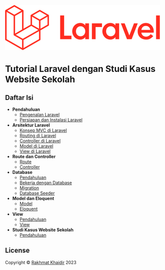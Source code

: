 ![Logo Laravel](assets/laravel.png)
---


# Tutorial Laravel dengan Studi Kasus Website Sekolah

## Daftar Isi

* **Pendahuluan**
  * [Pengenalan Laravel](courses/part-1/pengenalan-laravel.md)
  * [Persiapan dan Instalasi Laravel](courses/part-1/persiapan-instalasi.md)
* **Arsitektur Laravel**
  * [Konsep MVC di Laravel]()
  * [Routing di Laravel]()
  * [Controller di Laravel]()
  * [Model di Laravel]()
  * [View di Laravel]()
* **Route dan Controller**
  * [Route]()
  * [Controller]()
* **Database**
  * [Pendahuluan]()
  * [Bekerja dengan Database]()
  * [Migration]()
  * [Database Seeder]()
* **Model dan Eloquent**
  * [Model]()
  * [Eloquent]()
* **View**
  * [Pendahuluan]()
  * [View]()
* **Studi Kasus Website Sekolah**
  * [Pendahuluan]()


## License
Copyright © [Rakhmat Khaidir]() 2023